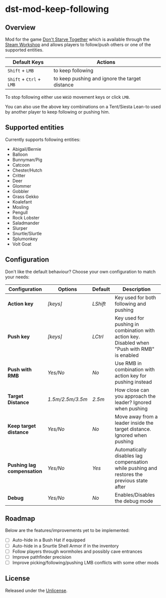 # dst-mod-keep-following

## Overview

Mod for the game [Don't Starve Together][] which is available through the
[Steam Workshop][] and allows players to follow/push others or one of the
supported entities.

| Default Keys             | Actions                                        |
|--------------------------|------------------------------------------------|
| `Shift` + `LMB`          | to keep following                              |
| `Shift` + `Ctrl` + `LMB` | to keep pushing and ignore the target distance |

To stop following either use `WASD` movement keys or click `LMB`.

You can also use the above key combinations on a Tent/Siesta Lean-to used by
another player to keep following or pushing him.

## Supported entities

Currently supports following entities:

- Abigail/Bernie
- Balloon
- Bunnyman/Pig
- Catcoon
- Chester/Hutch
- Critter
- Deer
- Glommer
- Gobbler
- Grass Gekko
- Koalefant
- Mosling
- Pengull
- Rock Lobster
- Saladmander
- Slurper
- Snurtle/Slurtle
- Splumonkey
- Volt Goat

## Configuration

Don't like the default behaviour? Choose your own configuration to match your
needs:

| Configuration                | Options          | Default  | Description                                                                                   |
|------------------------------|------------------|----------|--------------------------------------------------------------------------------|
| **Action key**               | _[keys]_         | _LShift_ | Key used for both following and pushing                                                       |
| **Push key**                 | _[keys]_         | _LCtrl_  | Key used for pushing in combination with action key. Disabled when "Push with RMB" is enabled |
| **Push with RMB**            | _Yes/No_         | _No_     | Use RMB in combination with action key for pushing instead                                    |
| **Target Distance**          | _1.5m/2.5m/3.5m_ | _2.5m_   | How close can you approach the leader? Ignored when pushing                                   |
| **Keep target distance**     | _Yes/No_         | _No_     | Move away from a leader inside the target distance. Ignored when pushing                      |
| **Pushing lag compensation** | _Yes/No_         | _Yes_    | Automatically disables lag compensation while pushing and restores the previous state after   |
| **Debug**                    | _Yes/No_         | _No_     | Enables/Disables the debug mode                                                               |

## Roadmap

Below are the features/improvements yet to be implemented:

- [ ] Auto-hide in a Bush Hat if equipped
- [ ] Auto-hide in a Snurtle Shell Armor if in the inventory
- [ ] Follow players through wormholes and possibly cave entrances
- [ ] Improve pathfinder precision
- [ ] Improve picking/following/pushing LMB conflicts with some other mods

## License

Released under the [Unlicense](https://unlicense.org/).

[don't starve together]: https://www.klei.com/games/dont-starve-together
[steam workshop]: https://steamcommunity.com/sharedfiles/filedetails/?id=1835465557
